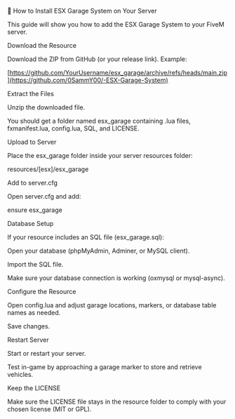 🚗 How to Install ESX Garage System on Your Server

This guide will show you how to add the ESX Garage System to your FiveM server.

Download the Resource

Download the ZIP from GitHub (or your release link).
Example:

[https://github.com/YourUsername/esx_garage/archive/refs/heads/main.zip](https://github.com/0SammY00/-ESX-Garage-System)


Extract the Files

Unzip the downloaded file.

You should get a folder named esx_garage containing .lua files, fxmanifest.lua, config.lua, SQL, and LICENSE.

Upload to Server

Place the esx_garage folder inside your server resources folder:

resources/[esx]/esx_garage


Add to server.cfg

Open server.cfg and add:

ensure esx_garage


Database Setup

If your resource includes an SQL file (esx_garage.sql):

Open your database (phpMyAdmin, Adminer, or MySQL client).

Import the SQL file.

Make sure your database connection is working (oxmysql or mysql-async).

Configure the Resource

Open config.lua and adjust garage locations, markers, or database table names as needed.

Save changes.

Restart Server

Start or restart your server.

Test in-game by approaching a garage marker to store and retrieve vehicles.

Keep the LICENSE

Make sure the LICENSE file stays in the resource folder to comply with your chosen license (MIT or GPL).
